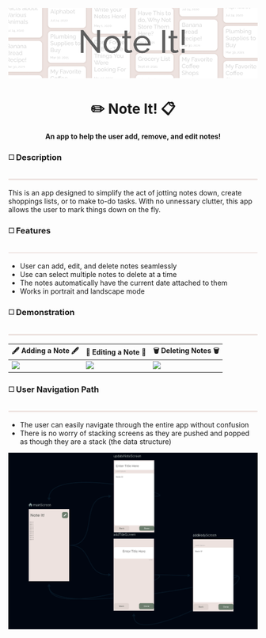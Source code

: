 
<p align="center"><img src="https://github.com/Shinkyuuu/Note-It-App/blob/master/Repo%20Images/Note%20It%20Banner.PNG"></p>
<h1 align="center">✏️ Note It! 📋</h1>
<p align="center"><b>An app to help the user add, remove, and edit notes!</b></p>
<h3>◻️ Description</h3>
<img src="https://github.com/Shinkyuuu/Note-It-App/blob/master/Repo%20Images/Border%202.png">

This is an app designed to simplify the act of jotting notes down, create shoppings lists, or to make to-do tasks. With no unnessary clutter, this app allows the user to mark things down on the fly. 

<h3>◻️ Features</h3>
<img src="https://github.com/Shinkyuuu/Note-It-App/blob/master/Repo%20Images/Border%202.png">

* User can add, edit, and delete notes seamlessly
* Use can select multiple notes to delete at a time
* The notes automatically have the current date attached to them
* Works in portrait and landscape mode 

<h3>◻️ Demonstration</h3>
<img src="https://github.com/Shinkyuuu/Note-It-App/blob/master/Repo%20Images/Border%202.png">

🖋 Adding a Note 🖋 | 📏 Editing a Note 📏 | 🗑 Deleting Notes 🗑
------------ | ------------- | -------------
<img src="http://g.recordit.co/Nm5uiOEOvA.gif" width=500> | <img src="http://g.recordit.co/R0dr5LTAad.gif" width=500> | <img src="http://g.recordit.co/MufRwP7cXs.gif" width=500>

<h3>◻️ User Navigation Path</h3>
<img src="https://github.com/Shinkyuuu/Note-It-App/blob/master/Repo%20Images/Border%202.png">

* The user can easily navigate through the entire app without confusion
* There is no worry of stacking screens as they are pushed and popped as though they are a stack (the data structure)
<img src="https://github.com/Shinkyuuu/Note-It-App/blob/master/Repo%20Images/Note%20It%20Navigation.PNG">
